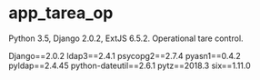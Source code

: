 # app_tarea_op
Python 3.5, Django 2.0.2, ExtJS 6.5.2. Operational tare control.

Django==2.0.2
ldap3==2.4.1
psycopg2==2.7.4
pyasn1==0.4.2
pyldap==2.4.45
python-dateutil==2.6.1
pytz==2018.3
six==1.11.0
